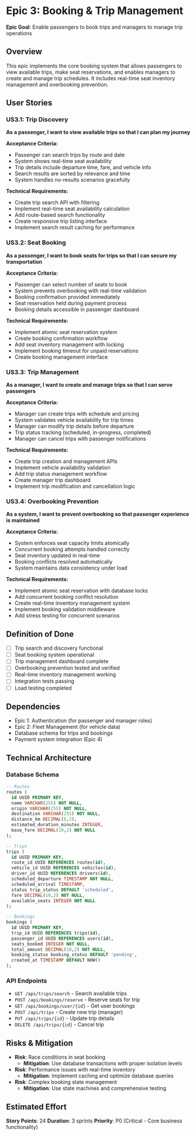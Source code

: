 # Epic 3: Booking & Trip Management

**Epic Goal**: Enable passengers to book trips and managers to manage trip operations

## Overview
This epic implements the core booking system that allows passengers to view available trips, make seat reservations, and enables managers to create and manage trip schedules. It includes real-time seat inventory management and overbooking prevention.

## User Stories

### US3.1: Trip Discovery
**As a passenger, I want to view available trips so that I can plan my journey**

**Acceptance Criteria:**
- Passenger can search trips by route and date
- System shows real-time seat availability
- Trip details include departure time, fare, and vehicle info
- Search results are sorted by relevance and time
- System handles no-results scenarios gracefully

**Technical Requirements:**
- Create trip search API with filtering
- Implement real-time seat availability calculation
- Add route-based search functionality
- Create responsive trip listing interface
- Implement search result caching for performance

### US3.2: Seat Booking
**As a passenger, I want to book seats for trips so that I can secure my transportation**

**Acceptance Criteria:**
- Passenger can select number of seats to book
- System prevents overbooking with real-time validation
- Booking confirmation provided immediately
- Seat reservation held during payment process
- Booking details accessible in passenger dashboard

**Technical Requirements:**
- Implement atomic seat reservation system
- Create booking confirmation workflow
- Add seat inventory management with locking
- Implement booking timeout for unpaid reservations
- Create booking management interface

### US3.3: Trip Management
**As a manager, I want to create and manage trips so that I can serve passengers**

**Acceptance Criteria:**
- Manager can create trips with schedule and pricing
- System validates vehicle availability for trip times
- Manager can modify trip details before departure
- Trip status tracking (scheduled, in-progress, completed)
- Manager can cancel trips with passenger notifications

**Technical Requirements:**
- Create trip creation and management APIs
- Implement vehicle availability validation
- Add trip status management workflow
- Create manager trip dashboard
- Implement trip modification and cancellation logic

### US3.4: Overbooking Prevention
**As a system, I want to prevent overbooking so that passenger experience is maintained**

**Acceptance Criteria:**
- System enforces seat capacity limits atomically
- Concurrent booking attempts handled correctly
- Seat inventory updated in real-time
- Booking conflicts resolved automatically
- System maintains data consistency under load

**Technical Requirements:**
- Implement atomic seat reservation with database locks
- Add concurrent booking conflict resolution
- Create real-time inventory management system
- Implement booking validation middleware
- Add stress testing for concurrent scenarios

## Definition of Done
- [ ] Trip search and discovery functional
- [ ] Seat booking system operational
- [ ] Trip management dashboard complete
- [ ] Overbooking prevention tested and verified
- [ ] Real-time inventory management working
- [ ] Integration tests passing
- [ ] Load testing completed

## Dependencies
- Epic 1: Authentication (for passenger and manager roles)
- Epic 2: Fleet Management (for vehicle data)
- Database schema for trips and bookings
- Payment system integration (Epic 4)

## Technical Architecture

### Database Schema
```sql
-- Routes
routes (
  id UUID PRIMARY KEY,
  name VARCHAR(255) NOT NULL,
  origin VARCHAR(255) NOT NULL,
  destination VARCHAR(255) NOT NULL,
  distance_km DECIMAL(8,2),
  estimated_duration_minutes INTEGER,
  base_fare DECIMAL(10,2) NOT NULL
);

-- Trips
trips (
  id UUID PRIMARY KEY,
  route_id UUID REFERENCES routes(id),
  vehicle_id UUID REFERENCES vehicles(id),
  driver_id UUID REFERENCES drivers(id),
  scheduled_departure TIMESTAMP NOT NULL,
  scheduled_arrival TIMESTAMP,
  status trip_status DEFAULT 'scheduled',
  fare DECIMAL(10,2) NOT NULL,
  available_seats INTEGER NOT NULL
);

-- Bookings
bookings (
  id UUID PRIMARY KEY,
  trip_id UUID REFERENCES trips(id),
  passenger_id UUID REFERENCES users(id),
  seats_booked INTEGER NOT NULL,
  total_amount DECIMAL(10,2) NOT NULL,
  booking_status booking_status DEFAULT 'pending',
  created_at TIMESTAMP DEFAULT NOW()
);
```

### API Endpoints
- `GET /api/trips/search` - Search available trips
- `POST /api/bookings/reserve` - Reserve seats for trip
- `GET /api/bookings/user/{id}` - Get user bookings
- `POST /api/trips` - Create new trip (manager)
- `PUT /api/trips/{id}` - Update trip details
- `DELETE /api/trips/{id}` - Cancel trip

## Risks & Mitigation
- **Risk**: Race conditions in seat booking
  - **Mitigation**: Use database transactions with proper isolation levels
- **Risk**: Performance issues with real-time inventory
  - **Mitigation**: Implement caching and optimize database queries
- **Risk**: Complex booking state management
  - **Mitigation**: Use state machines and comprehensive testing

## Estimated Effort
**Story Points**: 24
**Duration**: 3 sprints
**Priority**: P0 (Critical - Core business functionality)
